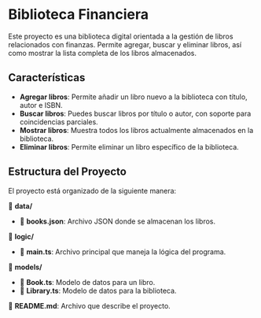 # Biblioteca Financiera

Este proyecto es una biblioteca digital orientada a la gestión de libros relacionados con finanzas. Permite agregar, buscar y eliminar libros, así como mostrar la lista completa de los libros almacenados.

## Características

- **Agregar libros**: Permite añadir un libro nuevo a la biblioteca con título, autor e ISBN.
- **Buscar libros**: Puedes buscar libros por título o autor, con soporte para coincidencias parciales.
- **Mostrar libros**: Muestra todos los libros actualmente almacenados en la biblioteca.
- **Eliminar libros**: Permite eliminar un libro específico de la biblioteca.

## Estructura del Proyecto

El proyecto está organizado de la siguiente manera:

📁 **data/**
- 📄 **books.json**: Archivo JSON donde se almacenan los libros.

📁 **logic/**
- 📄 **main.ts**: Archivo principal que maneja la lógica del programa.

📁 **models/**
- 📄 **Book.ts**: Modelo de datos para un libro.
- 📄 **Library.ts**: Modelo de datos para la biblioteca.

📄 **README.md**: Archivo que describe el proyecto.
